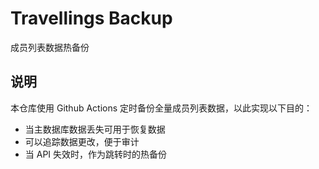 # Travellings Backup
成员列表数据热备份

## 说明

本仓库使用 Github Actions 定时备份全量成员列表数据，以此实现以下目的：
- 当主数据库数据丢失可用于恢复数据
- 可以追踪数据更改，便于审计
- 当 API 失效时，作为跳转时的热备份
